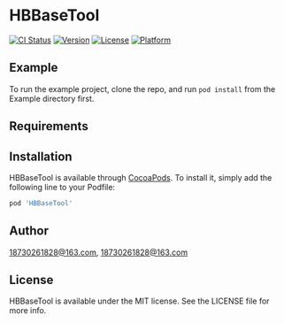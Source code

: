 # HBBaseTool

[![CI Status](https://img.shields.io/travis/18730261828@163.com/HBBaseTool.svg?style=flat)](https://travis-ci.org/18730261828@163.com/HBBaseTool)
[![Version](https://img.shields.io/cocoapods/v/HBBaseTool.svg?style=flat)](https://cocoapods.org/pods/HBBaseTool)
[![License](https://img.shields.io/cocoapods/l/HBBaseTool.svg?style=flat)](https://cocoapods.org/pods/HBBaseTool)
[![Platform](https://img.shields.io/cocoapods/p/HBBaseTool.svg?style=flat)](https://cocoapods.org/pods/HBBaseTool)

## Example

To run the example project, clone the repo, and run `pod install` from the Example directory first.

## Requirements

## Installation

HBBaseTool is available through [CocoaPods](https://cocoapods.org). To install
it, simply add the following line to your Podfile:

```ruby
pod 'HBBaseTool'
```

## Author

18730261828@163.com, 18730261828@163.com

## License

HBBaseTool is available under the MIT license. See the LICENSE file for more info.
